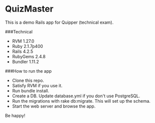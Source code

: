 # QuizMaster

This is a demo Rails app for Quipper (technical exam).

###Technical

- RVM 1.27.0
- Ruby 2.1.7p400
- Rails 4.2.5
- RubyGems 2.4.8
- Bundler 1.11.2

###How to run the app

- Clone this repo.
- Satisfy RVM if you use it.
- Run bundle install.
- Create a DB. Update database.yml if you don't use PostgreSQL.
- Run the migrations with rake db:migrate. This will set up the schema.
- Start the web server and browse the app.

Be happy!
